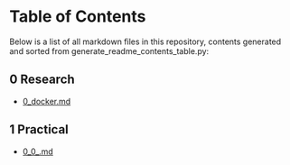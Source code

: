 # Table of Contents

Below is a list of all markdown files in this repository, contents generated and sorted from generate_readme_contents_table.py:

## 0 Research

- [0_docker.md](https://github.com/raiyans/tech264-docker-kubernetes0_research/0_docker.md)


## 1 Practical

- [0_0_.md](https://github.com/raiyans/tech264-docker-kubernetes1_practical/0_0_.md)

